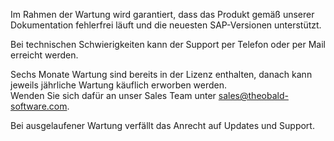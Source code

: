 Im Rahmen der Wartung wird garantiert, dass das Produkt gemäß unserer Dokumentation fehlerfrei läuft und die neuesten SAP-Versionen unterstützt.

Bei technischen Schwierigkeiten kann der Support per Telefon oder per Mail erreicht werden.

Sechs Monate Wartung sind bereits in der Lizenz enthalten, danach kann jeweils jährliche Wartung käuflich erworben werden. <br> 
Wenden Sie sich dafür an unser Sales Team unter [sales@theobald-software.com]().

Bei ausgelaufener Wartung verfällt das Anrecht auf Updates und Support.